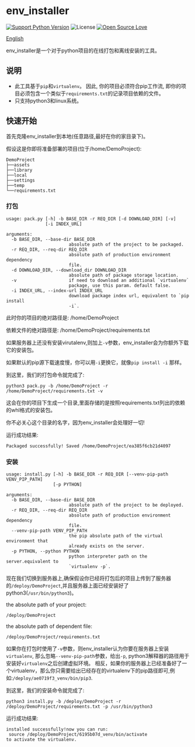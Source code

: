 env_installer
========
[![Support Python Version](https://img.shields.io/badge/Python-3-brightgreen.svg)](https://www.python.org/)
![License](https://img.shields.io/badge/License-MIT-blue.svg)
[![Open Source Love](https://badges.frapsoft.com/os/v1/open-source.svg?v=103)](https://github.com/ellerbrock/open-source-badges/)

[English](https://github.com/yandenghong/env_installer/blob/master/README.md)

env_installer是一个对于python项目的在线打包和离线安装的工具。

## 说明
* 此工具基于`pip`和`virtualenv`。 因此, 你的项目必须符合pip工作流, 即你的项目必须包含一个类似于`requirements.txt`的记录项目依赖的文件。
* 只支持python3和linux系统。

## 快速开始
首先克隆env_installer到本地(任意路径,最好在你的家目录下)。

假设这是你即将准备部署的项目(位于/home/DemoProject):
```text
DemoProject
├──assets
├──library
├──local
├──settings
├──temp
└──requirements.txt
```

### 打包
```text
usage: pack.py [-h] -b BASE_DIR -r REQ_DIR [-d DOWNLOAD_DIR] [-v]
               [-i INDEX_URL]

arguments:
  -b BASE_DIR, --base-dir BASE_DIR
                        absolute path of the project to be packaged.
  -r REQ_DIR, --req-dir REQ_DIR
                        absolute path of production environment dependency
                        file.
  -d DOWNLOAD_DIR, --download_dir DOWNLOAD_DIR
                        absolute path of package storage location.
  -v                    if need to download an additional `virtualenv`
                        package, use this param. default false.
  -i INDEX_URL, --index-url INDEX_URL
                        download package index url, equivalent to `pip install
                        -i`.

```

此时你的项目的绝对路径是: /home/DemoProject

依赖文件的绝对路径是: /home/DemoProject/requirements.txt

如果服务器上还没有安装virutalenv,则加上`-v`参数，env_installer会为你额外下载它的安装包。

如果默认的pip源下载速度慢，你可以用`-i`更换它，就像`pip install -i` 那样。

到这里，我们的打包命令就完成了: 
```text
python3 pack.py -b /home/DemoProject -r /home/DemoProject/requirements.txt -v
```
这会在你的项目下生成一个目录,里面存储的是按照requirements.txt列出的依赖的whl格式的安装包。

你不必关心这个目录的名字，因为env_installer会处理好一切!

运行成功结果:
```text
Packaged successfully! Saved /home/DemoProject/ea385f6cb21d4097
```

### 安装
```text
usage: install.py [-h] -b BASE_DIR -r REQ_DIR [--venv-pip-path VENV_PIP_PATH]
                  [-p PYTHON]

arguments:
  -b BASE_DIR, --base-dir BASE_DIR
                        absolute path of the project to be deployed.
  -r REQ_DIR, --req-dir REQ_DIR
                        absolute path of production environment dependency
                        file.
  --venv-pip-path VENV_PIP_PATH
                        the pip absolute path of the virtual environment that
                        already exists on the server.
  -p PYTHON, --python PYTHON
                        python interpreter path on the server.equivalent to
                        `virtualenv -p`.

```

现在我们切换到服务器上,确保假设你已经将打包后的项目上传到了服务器的`/deploy/DemoProject`,并且服务器上面已经安装好了python3(`/usr/bin/python3`)。

the absolute path of your project: 
```text
/deploy/DemoProject
```

the absolute path of dependent file: 
```text
/deploy/DemoProject/requirements.txt
```

如果你在打包时使用了`-v`参数，则env_installer认为你要在服务器上安装`virtualenv`,
那么忽略`--venv-pip-path`参数，给出`-p`, python3解释器的路径用于安装好`virtualenv`之后创建虚拟环境。
相反，如果你的服务器上已经准备好了一个virtualenv，那么你只需要给出已经存在的virtualenv下的pip路径即可,例如:`/deploy/ae0719f3_venv/bin/pip3`.

到这里，我们的安装命令就完成了:
```text
python3 install.py -b /deploy/DemoProject -r /deploy/DemoProject/requirements.txt -p /usr/bin/python3
```

运行成功结果:
```text
installed successfully!now you can run:
 source /deploy/DemoProject/6195b07d_venv/bin/activate
to activate the virtualenv.

```
